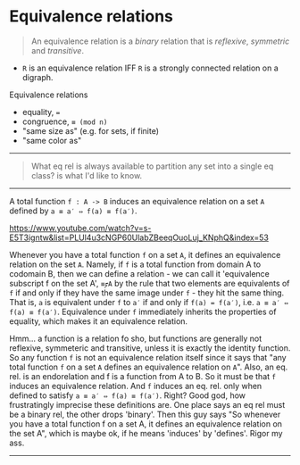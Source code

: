 # Equivalence relations

>An equivalence relation is a *binary* relation that is *reflexive*, *symmetric* and *transitive*.

* `R` is an equivalence relation IFF `R` is a strongly connected relation on a digraph.

Equivalence relations
- equality, `=`
- congruence, `≡ (mod n)`
- "same size as" (e.g. for sets, if finite)
- "same color as"

---

>What eq rel is always available to partition any set into a single eq class?
is what I'd like to know.

---

A total function `f : A -> B` induces an equivalence relation on a set `A` defined by `a ≡ a′ ⇔ f(a) ≡ f(a′)`.

https://www.youtube.com/watch?v=s-E5T3igntw&list=PLUl4u3cNGP60UlabZBeeqOuoLuj_KNphQ&index=53

Whenever you have a total function `f` on a set `A`, it defines an equivalence relation on the set `A`. Namely, if `f` is a total function from domain A to codomain B, then we can define a relation - we can call it 'equivalence subscript f on the set A', `≡𝟋A` by the rule that two elements are equivalents of `f` if and only if they have the same image under `f` - they hit the same thing. That is, `a` is equivalent under `f` to `a′` if and only if `f(a) = f(a′)`, i.e. `a ≡ a′ ⇔ f(a) ≡ f(a′)`. Equivalence under `f` immediately inherits the properties of equality, which makes it an equivalence relation.

Hmm… a function is a relation fo sho, but functions are generally not reflexive, symmeteric and transitive, unless it is exactly the identity function. So any function `f` is not an equivalence relation itself since it says that "any total function `f` on a set `A` defines an equivalence relation on `A`". Also, an eq. rel. is an endorelation and f is a function from A to B. So it must be that `f` induces an equivalence relation. And `f` induces an eq. rel. only when defined to satisfy `a ≡ a′ ⇔ f(a) ≡ f(a′)`. Right? Good god, how frustratingly imprecise these definitions are. One place says an eq rel must be a binary rel, the other drops 'binary'. Then this guy says "So whenever you have a total function f on a set A, it defines an equivalence relation on the set A", which is maybe ok, if he means 'induces' by 'defines'. Rigor my ass.

---
